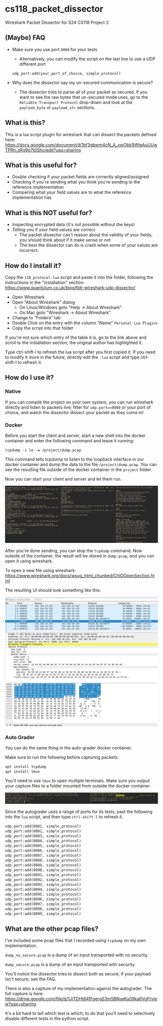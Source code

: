 # cs118_packet_dissector
Wireshark Packet Dissector for S24 CS118 Project 2

## (Maybe) FAQ

- Make sure you use port `8080` for your tests
    - Alternatively, you can modify the script on the last line to use a UDP different port

    ```
    udp_port:add(your_port_of_choice, simple_protocol)
    ```
- Why does the dissector say my un-secured communication is secure?
    - The dissector tries to parse all of your packet as secured. If you want to see the raw bytes that un-secured mode uses, go to the `Reliable Transport Protocol` drop-down and look at the `payload_byte` or `payload_str` sections.  
## What is this?

This is a lua script plugin for wireshark that can dissect the packets defined here: https://docs.google.com/document/d/1bf3gbwm4cN_A_xwObk9WteAuUUwTPRh_sRg9g7t0Shc/edit?usp=sharing

## What is this useful for?

- Double checking if your packet fields are correctly aligned/assigned
- Checking if you're sending what you think you're sending to the reference implementation
- Comparing what your field values are to what the reference implementation has

## What is this NOT useful for?

- Inspecting encrypted data (it's not possible without the keys)
- Telling you if your field values are correct
    - The packet dissector can't reason about the validity of your fields; you should think about if it make sense or not
    - The best the dissector can do is crash when some of your values are incorrect.

## How do I install it?

Copy the `118_protocol.lua` script and paste it into the folder, following the instructions in the "installation" section: https://www.quantulum.co.uk/blog/tldr-wireshark-udp-dissector/

- Open Wireshark
- Open "About Wireshark" dialog
    - On Linux/Windows goto "Help -> About Wireshark"
    - On Mac goto "Wireshark -> About Wireshark"
- Change to "Folders" tab
- Double Click on the entry with the column "Name" `Personal Lua Plugins`
- Copy the script into that folder

If you're not sure which entry of the table it is, go to the link above and scroll to the installation section; the original author has highlighted it.

Type ctrl-shift-l to refresh the lua script after you first copied it. If you need to modify it more in the future, directly edit the `.lua` script and type ctrl-shift-l to refresh it. 

## How do I use it?

### Native

If you can compile the project on your own system, you can run wireshark directly and listen to packets live; filter for `udp.port==8080` or your port of choice, and watch the dissector dissect your packet as they come in!

### Docker

Before you start the client and server, start a new shell into the docker container and enter the following command and leave it running:

```
tcpdump -i lo -w /project/dump.pcap
```

This command tells tcpdump to listen to the loopback interface in our docker container and dump the data to the file `/project/dump.pcap`. You can see the resulting file outside of the docker container in the `project` folder. 

Now you can start your client and server and let them run.

![demo](sample_use.png)

After you're done sending, you can stop the `tcpdump` command. Now outside of the container, the result will be stored in `dump.pcap`, and you can open it using wireshark. 

To open a new file using wireshark:
https://www.wireshark.org/docs/wsug_html_chunked/ChIOOpenSection.html

The resulting UI should look something like this:

![demo](demo.png)


### Auto Grader

You can do the same thing in the auto-grader docker container. 

Make sure to run the following before capturing packets:

```
apt install tcpdump
apt install tmux
```

You'll need to use `tmux` to open multiple terminals. Make sure you output your capture files to a folder mounted from outside the docker container. 

![demo](sample_cap.png)

Since the autograder uses a range of ports for its tests, past the following into the `lua` script, and then type `ctrl-shift-l` to refresh it. 

```
udp_port:add(8081, simple_protocol)
udp_port:add(8082, simple_protocol)
udp_port:add(8083, simple_protocol)
udp_port:add(8084, simple_protocol)
udp_port:add(8085, simple_protocol)
udp_port:add(8086, simple_protocol)
udp_port:add(8087, simple_protocol)
udp_port:add(8088, simple_protocol)
udp_port:add(8089, simple_protocol)
udp_port:add(8090, simple_protocol)
udp_port:add(8091, simple_protocol)
udp_port:add(8092, simple_protocol)
udp_port:add(8093, simple_protocol)
udp_port:add(8094, simple_protocol)
udp_port:add(8095, simple_protocol)
udp_port:add(8096, simple_protocol)
udp_port:add(8097, simple_protocol)
udp_port:add(8098, simple_protocol)
udp_port:add(8099, simple_protocol)
```



## What are the other pcap files?

I've included some pcap files that I recorded using `tcpdump` on my own implementation.

`dump_no_secure.pcap` is a dump of an input transported with no security.

`dump_secure.pcap` is a dump of an input transported with security.

You'll notice the dissector tries to dissect both as secure; if your payload isn't secure, see the FAQ. 

There is also a capture of my implementation against the autograder. The full capture is here: https://drive.google.com/file/d/1JjTDHt84fFqergS3m5BRoeKu09ka6VoP/view?usp=sharing.


It's a bit hard to tell which test is which; to do that you'll need to selectively disable different tests in the python script.